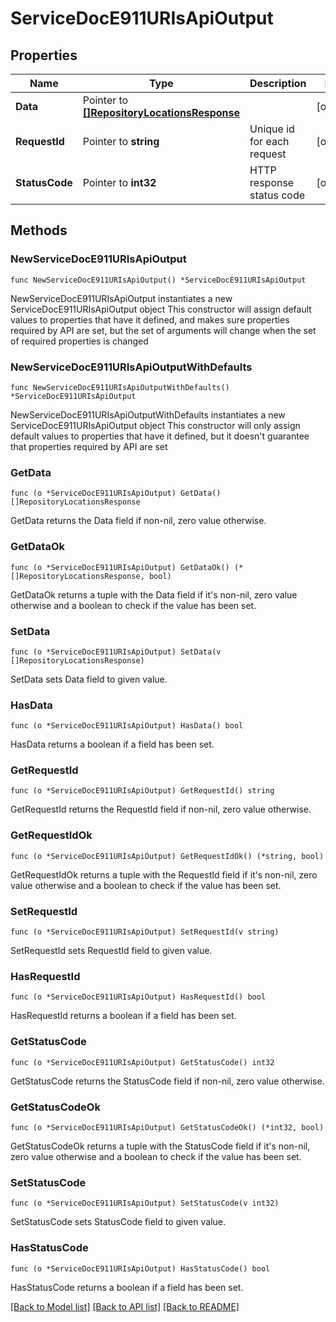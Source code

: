 # ServiceDocE911URIsApiOutput

## Properties

Name | Type | Description | Notes
------------ | ------------- | ------------- | -------------
**Data** | Pointer to [**[]RepositoryLocationsResponse**](RepositoryLocationsResponse.md) |  | [optional] 
**RequestId** | Pointer to **string** | Unique id for each request | [optional] 
**StatusCode** | Pointer to **int32** | HTTP response status code | [optional] 

## Methods

### NewServiceDocE911URIsApiOutput

`func NewServiceDocE911URIsApiOutput() *ServiceDocE911URIsApiOutput`

NewServiceDocE911URIsApiOutput instantiates a new ServiceDocE911URIsApiOutput object
This constructor will assign default values to properties that have it defined,
and makes sure properties required by API are set, but the set of arguments
will change when the set of required properties is changed

### NewServiceDocE911URIsApiOutputWithDefaults

`func NewServiceDocE911URIsApiOutputWithDefaults() *ServiceDocE911URIsApiOutput`

NewServiceDocE911URIsApiOutputWithDefaults instantiates a new ServiceDocE911URIsApiOutput object
This constructor will only assign default values to properties that have it defined,
but it doesn't guarantee that properties required by API are set

### GetData

`func (o *ServiceDocE911URIsApiOutput) GetData() []RepositoryLocationsResponse`

GetData returns the Data field if non-nil, zero value otherwise.

### GetDataOk

`func (o *ServiceDocE911URIsApiOutput) GetDataOk() (*[]RepositoryLocationsResponse, bool)`

GetDataOk returns a tuple with the Data field if it's non-nil, zero value otherwise
and a boolean to check if the value has been set.

### SetData

`func (o *ServiceDocE911URIsApiOutput) SetData(v []RepositoryLocationsResponse)`

SetData sets Data field to given value.

### HasData

`func (o *ServiceDocE911URIsApiOutput) HasData() bool`

HasData returns a boolean if a field has been set.

### GetRequestId

`func (o *ServiceDocE911URIsApiOutput) GetRequestId() string`

GetRequestId returns the RequestId field if non-nil, zero value otherwise.

### GetRequestIdOk

`func (o *ServiceDocE911URIsApiOutput) GetRequestIdOk() (*string, bool)`

GetRequestIdOk returns a tuple with the RequestId field if it's non-nil, zero value otherwise
and a boolean to check if the value has been set.

### SetRequestId

`func (o *ServiceDocE911URIsApiOutput) SetRequestId(v string)`

SetRequestId sets RequestId field to given value.

### HasRequestId

`func (o *ServiceDocE911URIsApiOutput) HasRequestId() bool`

HasRequestId returns a boolean if a field has been set.

### GetStatusCode

`func (o *ServiceDocE911URIsApiOutput) GetStatusCode() int32`

GetStatusCode returns the StatusCode field if non-nil, zero value otherwise.

### GetStatusCodeOk

`func (o *ServiceDocE911URIsApiOutput) GetStatusCodeOk() (*int32, bool)`

GetStatusCodeOk returns a tuple with the StatusCode field if it's non-nil, zero value otherwise
and a boolean to check if the value has been set.

### SetStatusCode

`func (o *ServiceDocE911URIsApiOutput) SetStatusCode(v int32)`

SetStatusCode sets StatusCode field to given value.

### HasStatusCode

`func (o *ServiceDocE911URIsApiOutput) HasStatusCode() bool`

HasStatusCode returns a boolean if a field has been set.


[[Back to Model list]](../README.md#documentation-for-models) [[Back to API list]](../README.md#documentation-for-api-endpoints) [[Back to README]](../README.md)


